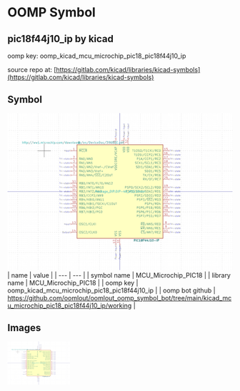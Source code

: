 # OOMP Symbol  
## pic18f44j10_ip  by kicad  
  
oomp key: oomp_kicad_mcu_microchip_pic18_pic18f44j10_ip  
  
source repo at: [https://gitlab.com/kicad/libraries/kicad-symbols](https://gitlab.com/kicad/libraries/kicad-symbols)  
## Symbol  
  
[![working.png](working_600.png)](working.png)  
| name | value | 
| --- | --- | 
| symbol name | MCU_Microchip_PIC18 | 
| library name | MCU_Microchip_PIC18 | 
| oomp key | oomp_kicad_mcu_microchip_pic18_pic18f44j10_ip | 
| oomp bot github | https://github.com/oomlout/oomlout_oomp_symbol_bot/tree/main/kicad_mcu_microchip_pic18_pic18f44j10_ip/working | 
## Images  
  
[![working.png](working_140.png)](working.png)  

